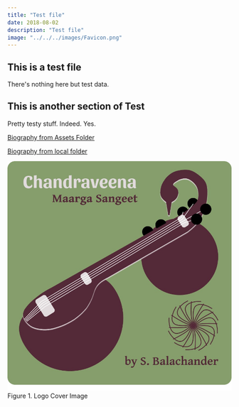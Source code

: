 ```yaml
---
title: "Test file"
date: 2018-08-02
description: "Test file"
image: "../../../images/Favicon.png"
---
```

## This is a test file
There's nothing here but test data.

## This is another section of Test
Pretty testy stuff. Indeed. Yes.

[Biography from Assets Folder](/assets/Biography.pdf)

[Biography from local folder](./Biography.pdf)

![Image](./Logo-Cover.jpg)
Figure 1. Logo Cover Image
